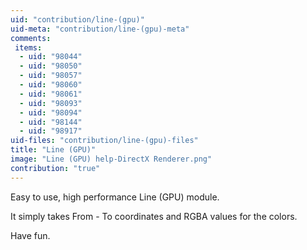 ```yaml
---
uid: "contribution/line-(gpu)"
uid-meta: "contribution/line-(gpu)-meta"
comments: 
 items: 
  - uid: "98044"
  - uid: "98050"
  - uid: "98057"
  - uid: "98060"
  - uid: "98061"
  - uid: "98093"
  - uid: "98094"
  - uid: "98144"
  - uid: "98917"
uid-files: "contribution/line-(gpu)-files"
title: "Line (GPU)"
image: "Line (GPU) help-DirectX Renderer.png"
contribution: "true"
---
```


Easy to use, high performance Line (GPU) module.

It simply takes From - To coordinates and RGBA values for the colors.

Have fun.